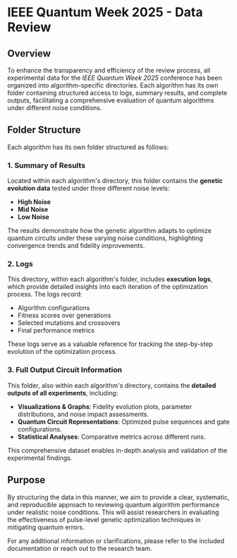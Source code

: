 # IEEE Quantum Week 2025 - Data Review

## Overview
To enhance the transparency and efficiency of the review process, all experimental data for the *IEEE Quantum Week 2025* conference has been organized into algorithm-specific directories. Each algorithm has its own folder containing structured access to logs, summary results, and complete outputs, facilitating a comprehensive evaluation of quantum algorithms under different noise conditions.

## Folder Structure

Each algorithm has its own folder structured as follows:

### 1. **Summary of Results**
Located within each algorithm's directory, this folder contains the **genetic evolution data** tested under three different noise levels:
- **High Noise**
- **Mid Noise**
- **Low Noise**

The results demonstrate how the genetic algorithm adapts to optimize quantum circuits under these varying noise conditions, highlighting convergence trends and fidelity improvements.

### 2. **Logs**
This directory, within each algorithm's folder, includes **execution logs**, which provide detailed insights into each iteration of the optimization process. The logs record:
- Algorithm configurations
- Fitness scores over generations
- Selected mutations and crossovers
- Final performance metrics

These logs serve as a valuable reference for tracking the step-by-step evolution of the optimization process.

### 3. **Full Output Circuit Information**
This folder, also within each algorithm's directory, contains the **detailed outputs of all experiments**, including:
- **Visualizations & Graphs**: Fidelity evolution plots, parameter distributions, and noise impact assessments.
- **Quantum Circuit Representations**: Optimized pulse sequences and gate configurations.
- **Statistical Analyses**: Comparative metrics across different runs.

This comprehensive dataset enables in-depth analysis and validation of the experimental findings.

## Purpose
By structuring the data in this manner, we aim to provide a clear, systematic, and reproducible approach to reviewing quantum algorithm performance under realistic noise conditions. This will assist researchers in evaluating the effectiveness of pulse-level genetic optimization techniques in mitigating quantum errors.

For any additional information or clarifications, please refer to the included documentation or reach out to the research team.
